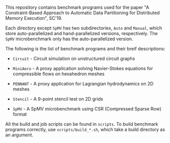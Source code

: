 This repository contains benchmark programs used for the paper "A Constraint-Based Approach to Automatic Data Partitioning for Distributed Memory Execution", SC'19.

Each directory except `SpMV` has two subdirectories, `Auto` and `Manual`, which store auto-parallelized and hand-parallelized versions, respectively. The `SpMV` microbenchmark only has the auto-parallelized version.

The following is the list of benchmark programs and their breif descriptions:

* `Circuit` - Circuit simulation on unstructured circuit graphs

* `MiniAero` - A proxy application solving Navier-Stokes equations for compressible flows on hexahedron meshes

* `PENNANT` - A proxy application for Lagrangian hydrodynamics on 2D meshes

* `Stencil` - A 9-point stencil test on 2D grids

* `SpMV` - A SpMV microbenchmark using CSR (Compressed Sparse Row) format

All the build and job scripts can be found in `scripts`. To build benchmark programs correctly, use `scripts/build_*.sh`, which take a build directory as an argument.

